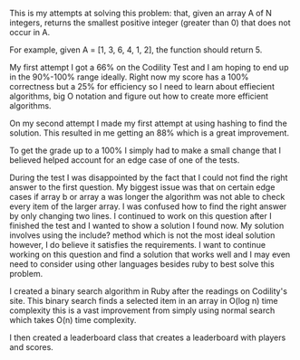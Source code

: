 This is my attempts at solving this problem: that, given an array A of N integers, returns the smallest positive integer (greater than 0) that does not occur in A.

For example, given A = [1, 3, 6, 4, 1, 2], the function should return 5.

My first attempt I got a 66% on the Codility Test and I am hoping to end up in the 90%-100% range ideally. Right now my score has a 100% correctness but a 25% for efficiency so I need to learn about effiecient algorithms, big O notation and figure out how to create more efficient algorithms.

On my second attempt I made my first attempt at using hashing to find the solution. This resulted in me getting an 88% which is a great improvement.

To get the grade up to a 100% I simply had to make a small change that I believed helped account for an edge case of one of the tests.

During the test I was disappointed by the fact that I could not find the right answer to the first question. My biggest issue was that on certain edge cases if array b or array a was longer the algorithm was not able to check every item of the larger array. I was confused how to find the right answer by only changing two lines. I continued to work on this question after I finished the test and I wanted to show a solution I found now. My solution involves using the include? method which is not the most ideal solution however, I do believe it satisfies the requirements. I want to continue working on this question and find a solution that works well and I may even need to consider using other languages besides ruby to best solve this problem.  

I created a binary search algorithm in Ruby after the readings on Codility's site. This binary search finds a selected item in an array in O(log n) time complexity this is a vast improvement from simply using normal search which takes O(n) time complexity.

I then created a leaderboard class that creates a leaderboard with players and scores. 
